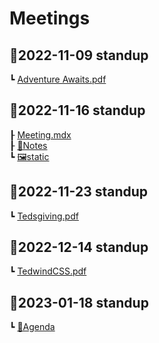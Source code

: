 # Meetings

## 📁2022-11-09 standup

┗ [Adventure Awaits.pdf](<2022-11-09 standup/Adventure Awaits.pdf>)

## 📁2022-11-16 standup

┠ [Meeting.mdx](<2022-11-16 standup/meeting.mdx>)  
┠ [📝Notes](<2022-11-16 standup/Notes.md>)  
┗ [🖼static](<2022-11-16 standup/static>)

## 📁2022-11-23 standup

┗ [Tedsgiving.pdf](<2022-11-23 standup/Tedsgiving.pdf>)

## 📁2022-12-14 standup

┗ [TedwindCSS.pdf](<2022-12-14 standup/TedwindCSS.pdf>)

## 📁2023-01-18 standup

┗ [📝Agenda](<2023-01-18 standup/Agenda.md>)
